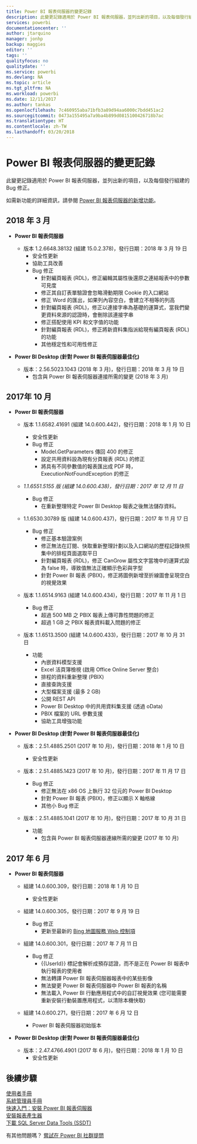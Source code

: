 ```yaml
---
title: Power BI 報表伺服器的變更記錄
description: 此變更記錄適用於 Power BI 報表伺服器，並列出新的項目，以及每個發行組建的 Bug 修正。
services: powerbi
documentationcenter: ''
author: jtarquino
manager: jonhp
backup: maggies
editor: ''
tags: ''
qualityfocus: no
qualitydate: ''
ms.service: powerbi
ms.devlang: NA
ms.topic: article
ms.tgt_pltfrm: NA
ms.workload: powerbi
ms.date: 12/11/2017
ms.author: tankas
ms.openlocfilehash: 7c460955aba71bfb3a89d94aa6000c7bdd451ac2
ms.sourcegitcommit: 0473a155495a7a9ba4b899d0815100426718b7ac
ms.translationtype: HT
ms.contentlocale: zh-TW
ms.lasthandoff: 03/20/2018
---
```

# <a name="changelog-for-power-bi-report-server"></a>Power BI 報表伺服器的變更記錄

此變更記錄適用於 Power BI 報表伺服器，並列出新的項目，以及每個發行組建的 Bug 修正。

如需新功能的詳細資訊，請參閱 [Power BI 報表伺服器的新增功能](whats-new.md)。 

## <a name="march-2018"></a>2018 年 3 月
- **Power BI 報表伺服器**
    - 版本 1.2.6648.38132 (組建 15.0.2.378)，發行日期：2018 年 3 月 19 日
        - 安全性更新
        - 協助工具改善
        - Bug 修正
            - 針對編頁報表 (RDL)，修正編輯其屬性後還原之連結報表中的參數可見度
            - 修正其自訂表單驗證會忽略滑動期限 Cookie 的入口網站
            - 修正 Word 的匯出，如果列內容空白，會建立不相等的列高
            - 針對編頁報表 (RDL)，修正以連接字串為基礎的運算式，當我們變更資料來源的認證時，會刪除該連接字串
            - 修正搭配使用 KPI 和文字值的功能
            - 針對編頁報表 (RDL)，修正將新資料集指派給現有編頁報表 (RDL) 的功能
            - 其他穩定性和可用性修正

- **Power BI Desktop (針對 Power BI 報表伺服器最佳化)**
    - 版本：2.56.5023.1043 (2018 年 3 月)，發行日期：2018 年 3 月 19 日
        - 包含與 Power BI 報表伺服器連接所需的變更 (2018 年 3 月)

## <a name="october-2017"></a>2017年 10 月

- **Power BI 報表伺服器**
    - 版本 1.1.6582.41691 (組建 14.0.600.442)，發行日期：2018 年 1 月 10 日
        - 安全性更新
        - Bug 修正
            - Model.GetParameters 傳回 400 的修正
            - 設定共用資料設為現有分頁報表 (RDL) 的修正
            - 將具有不同參數值的報表匯出成 PDF 時，ExecutionNotFoundException 的修正

    - *1.1.6551.5155 版 (組建 14.0.600.438)，發行日期：2017 年 12 月 11 日*
        - Bug 修正
            - 在重新整理特定 Power BI Desktop 報表之後無法儲存資料。

    - 1.1.6530.30789 版 (組建 14.0.600.437)，發行日期：2017 年 11 月 17 日
        - Bug 修正
            - 修正基本驗證案例 
            - 修正無法在訂閱、快取重新整理計劃以及入口網站的歷程記錄快照集中的排程頁面選取平日
            - 針對編頁報表 (RDL)，修正 CanGrow 屬性文字當塊中的運算式設為 false 時，導致值無法正確顯示色彩與字型
            - 針對 Power BI 報表 (PBIX)，修正將圖例新增至折線圖會呈現空白的視覺效果

    - 版本 1.1.6514.9163 (組建 14.0.600.434)，發行日期：2017 年 11 月 1 日
        - Bug 修正
            - 超過 500 MB 之 PBIX 報表上傳可靠性問題的修正
            - 超過 1 GB 之 PBIX 報表資料載入問題的修正

    - 版本 1.1.6513.3500 (組建 14.0.600.433)，發行日期：2017 年 10 月 31 日
        - 功能
            - 內嵌資料模型支援
            - Excel 活頁簿檢視 (啟用 Office Online Server 整合)
            - 排程的資料重新整理 (PBIX)
            - 直接查詢支援
            - 大型檔案支援 (最多 2 GB)
            - 公開 REST API
            - Power BI Desktop 中的共用資料集支援 (透過 oData)
            - PBIX 檔案的 URL 參數支援
            - 協助工具增強功能

- **Power BI Desktop (針對 Power BI 報表伺服器最佳化)**
    - 版本：2.51.4885.2501 (2017 年 10 月)，發行日期：2018 年 1 月 10 日
        - 安全性更新

    - 版本：2.51.4885.1423 (2017 年 10 月)，發行日期：2017 年 11 月 17 日
        - Bug 修正
            - 修正無法在 x86 OS 上執行 32 位元的 Power BI Desktop
            - 針對 Power BI 報表 (PBIX)，修正以顯示 X 軸格線
            - 其他小 Bug 修正

    - 版本：2.51.4885.1041 (2017 年 10 月)，發行日期：2017 年 10 月 31 日
        - 功能
            - 包含與 Power BI 報表伺服器連線所需的變更 (2017 年 10 月)

## <a name="june-2017"></a>2017 年 6 月

- **Power BI 報表伺服器**
    - 組建 14.0.600.309，發行日期：2018 年 1 月 10 日
        - 安全性更新

    - 組建 14.0.600.305，發行日期：2017 年 9 月 19 日  
        - Bug 修正
            - 更新至最新的 [Bing 地圖服務 Web 控制項](https://msdn.microsoft.com/library/mt712542.aspx)

    - 組建 14.0.600.301，發行日期：2017 年 7 月 11 日
        - Bug 修正
            - {{UserId}} 標記會解析成預存認證，而不是正在 Power BI 報表中執行報表的使用者
            - 無法轉譯 Power BI 報表伺服器報表中的某些影像
            - 無法變更 Power BI 報表伺服器中 Power BI 報表的名稱
            - 無法載入 Power BI 行動應用程式中的自訂視覺效果 (您可能需要重新安裝行動裝置應用程式，以清除本機快取)

    - 組建 14.0.600.271，發行日期：2017 年 6 月 12 日
        - Power BI 報表伺服器初始版本

- **Power BI Desktop (針對 Power BI 報表伺服器最佳化)**
    - 版本：2.47.4766.4901 (2017 年 6 月)，發行日期：2018 年 1 月 10 日
        - 安全性更新

## <a name="next-steps"></a>後續步驟

[使用者手冊](user-handbook-overview.md)  
[系統管理員手冊](admin-handbook-overview.md)  
[快速入門︰安裝 Power BI 報表伺服器](quickstart-install-report-server.md)  
[安裝報表產生器](https://docs.microsoft.com/sql/reporting-services/install-windows/install-report-builder)  
[下載 SQL Server Data Tools (SSDT)](http://go.microsoft.com/fwlink/?LinkID=616714)

有其他問題嗎？ [嘗試在 Power BI 社群提問](https://community.powerbi.com/)